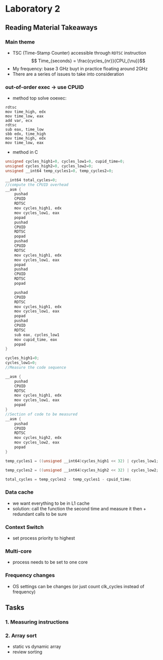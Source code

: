 # Laboratory 2

## Reading Material Takeaways

### Main theme
- TSC (Time-Stamp Counter) accessible through `RDTSC` instruction
$$ Time_{seconds} = \frac{cycles_{nr}}{CPU_{\nu}}$$
- My frequency: base 3 GHz buyt in practice floating around 2GHz
- There are a series of issues to take into consideration

### out-of-order exec $\to$ use CPUID
- method top solve ooexec:
```
rdtsc
mov time_high, edx
mov time_low, eax
add var, ecx
rdtsc
sub eax, time_low
sbb edx, time_high
mov time_high, edx
mov time_low, eax
```

- method in C
```c
unsigned cycles_high1=0, cycles_low1=0, cupid_time=0;
unsigned cycles_high2=0, cycles_low2=0;
unsigned __int64 temp_cycles1=0, temp_cycles2=0;

__int64 total_cycles=0;
//compute the CPUID overhead
__asm {
	pushad
	CPUID
	RDTSC
	mov cycles_high1, edx
	mov cycles_low1, eax
	popad
	pushad
	CPUID
	RDTSC
	popad
	pushad
	CPUID
	RDTSC
	mov cycles_high1, edx
	mov cycles_low1, eax
	popad
	pushad
	CPUID
	RDTSC
	popad

	pushad
	CPUID
	RDTSC
	mov cycles_high1, edx
	mov cycles_low1, eax
	popad
	pushad
	CPUID
	RDTSC
	sub eax, cycles_low1
	mov cupid_time, eax
	popad
}

cycles_high1=0;
cycles_low1=0;
//Measure the code sequence

__asm {
	pushad
	CPUID
	RDTSC
	mov cycles_high1, edx
	mov cycles_low1, eax
	popad
}
//Section of code to be measured
__asm {
	pushad
	CPUID
	RDTSC
	mov cycles_high2, edx
	mov cycles_low2, eax
	popad
}

temp_cycles1 = ((unsigned __int64)cycles_high1 << 32) | cycles_low1;

temp_cycles2 = ((unsigned __int64)cycles_high2 << 32) | cycles_low2;

total_cycles = temp_cycles2 - temp_cycles1 - cpuid_time;
```

### Data cache
- we want everything to be in L1 cache
- solution: call the function the second time and measure it then + redundant calls to be sure

### Context Switch
- set process priority to highest

### Multi-core
- process needs to be set to one core

### Frequency changes
- OS settings can be changes (or just count clk_cycles instead of frequency)

## Tasks
### 1. Measuring instructions
### 2. Array sort 
- static vs dynamic array
- review sorting